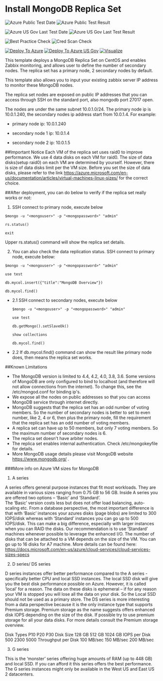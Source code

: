 # Install MongoDB Replica Set

![Azure Public Test Date](https://azurequickstartsservice.blob.core.windows.net/badges/mongodb-replica-set-centos/PublicLastTestDate.svg)
![Azure Public Test Result](https://azurequickstartsservice.blob.core.windows.net/badges/mongodb-replica-set-centos/PublicDeployment.svg)

![Azure US Gov Last Test Date](https://azurequickstartsservice.blob.core.windows.net/badges/mongodb-replica-set-centos/FairfaxLastTestDate.svg)
![Azure US Gov Last Test Result](https://azurequickstartsservice.blob.core.windows.net/badges/mongodb-replica-set-centos/FairfaxDeployment.svg)

![Best Practice Check](https://azurequickstartsservice.blob.core.windows.net/badges/mongodb-replica-set-centos/BestPracticeResult.svg)
![Cred Scan Check](https://azurequickstartsservice.blob.core.windows.net/badges/mongodb-replica-set-centos/CredScanResult.svg)

[![Deploy To Azure](https://raw.githubusercontent.com/bluedot/azure-quickstart-templates/master/1-CONTRIBUTION-GUIDE/images/deploytoazure.svg?sanitize=true)](https://portal.azure.com/#create/Microsoft.Template/uri/https%3A%2F%2Fraw.githubusercontent.com%2Fbluedot%2Fazure-quickstart-templates%2Fmaster%2Fmongodb-replica-set-centos%2Fazuredeploy.json)
[![Deploy To Azure US Gov](https://raw.githubusercontent.com/bluedot/azure-quickstart-templates/master/1-CONTRIBUTION-GUIDE/images/deploytoazuregov.svg?sanitize=true)](https://portal.azure.us/#create/Microsoft.Template/uri/https%3A%2F%2Fraw.githubusercontent.com%2Fbluedot%2Fazure-quickstart-templates%2Fmaster%2Fmongodb-replica-set-centos%2Fazuredeploy.json)
[![Visualize](https://raw.githubusercontent.com/bluedot/azure-quickstart-templates/master/1-CONTRIBUTION-GUIDE/images/visualizebutton.svg?sanitize=true)](http://armviz.io/#/?load=https%3A%2F%2Fraw.githubusercontent.com%2Fbluedot%2Fazure-quickstart-templates%2Fmaster%2Fmongodb-replica-set-centos%2Fazuredeploy.json)

This template deploys a MongoDB Replica Set on CentOS and enables Zabbix monitoring, and allows user to define the number of secondary nodes. The replica set has a primary node, 2 secondary nodes by default.

This template also allows you to input your existing zabbix server IP address to monitor these MongoDB nodes.

The replica set nodes are exposed on public IP addresses that you can access through SSH on the standard port, also mongodb port 27017 open.

The nodes are under the same subnet 10.0.1.0/24. The primary node ip is 10.0.1.240, the secondary nodes ip address start from 10.0.1.4. For example:

- primary node ip: 10.0.1.240

- secondary node 1 ip: 10.0.1.4

- secondary node 2 ip: 10.0.1.5

##Important Notice
Each VM of the replica set uses raid0 to improve performance. We use 4 data disks on each VM for raid0. The size of data disks(setup raid0) on each VM are determined by yourself. However, there is size of data disks limit per the VM size. Before you set the size of data disks, please refer to the link https://azure.microsoft.com/en-us/documentation/articles/virtual-machines-linux-sizes/ for the correct choice.

##After deployment, you can do below to verify if the replica set really works or not:

1. SSH connect to primary node, execute below
  ```
  $mongo -u "<mongouser>" -p "<mongopassword>" "admin"

  rs.status()

  exit
  ```

  Upper rs.status() command will show the replica set details. 

2. You can also check the data replication status. SSH connect to primary node, execute below:
  ```
  $mongo -u "<mongouser>" -p "<mongopassword>" "admin"

  use test

  db.mycol.insert({"title":"MongoDB Overview"})

  db.mycol.find()
  ```

- 2.1 SSH connect to secondary nodes, execute below
  ```
  $mongo -u "<mongouser>" -p "<mongopassword>" "admin"

  use test

  db.getMongo().setSlaveOk()

  show collections

  db.mycol.find()
  ```

- 2.2 If db.mycol.find() command can show the result like primary node does, then means the replica set works.

##Known Limitations
- The MongoDB version is limited to 4.4, 4.2, 4.0, 3.8, 3.6. Some versions of MongoDB are only configured to bind to localhost (and therefore will not allow connections from the internet). To change this, see the /etc/mongod.conf for binding ip's.
- We expose all the nodes on public addresses so that you can access MongoDB service through internet directly.
- MongoDB suggests that the replica set has an odd number of voting members. So the number of secondary nodes is better to set to even number, like 2, 4 or 6, then plus the primary node, fill the requirement that the replica set has an odd number of voting members.
- A replica set can have up to 50 members, but only 7 voting members. So the maximum number of secondary nodes is 6.
- The replica set doesn't have arbiter nodes.
- The replica set enables internal authentication. Check /etc/mongokeyfile for details.
- More MongoDB usage details please visit MongoDB website https://www.mongodb.org/ .

###More info on Azure VM sizes for MongoDB
1.  A  series

A series offers general purpose instances that fit most workloads. They are available in various sizes ranging from 0.75 GB to 56 GB. 
Inside A series you are offered two options – ‘Basic’ and ‘Standard’.  
The ‘Basic’ version costs less but does not offer load balancing, auto-scaling etc. 
From a database perspective, the most important difference is that with ‘Basic’ instances your azures disks (page blobs) are limited to 300 IOPS/disk whereas with ‘Standard’ instances you can go up to 500 IOPS/disk. 
This can make a big difference, especially with larger instances when you can RAID the disks. 
Our recommendation is to use ‘Standard’ machines whenever possible to leverage the enhanced I/O. 
The number of disks that can be attached to a VM depends on the size of the VM. 
You can go up to 16 disks for  A7 machine. More details can be found here: https://docs.microsoft.com/en-us/azure/cloud-services/cloud-services-sizes-specs

2.  D series/ DS series

D series instances offer better performance compared to the A series  - specifically better CPU and local SSD instances. 
The local SSD disk will give you the best disk performance possible on Azure. 
However, it is called ‘local’ for a reason. 
The data on these disks is ephemeral – if for any reason your VM is stopped you will lose all the data on your disk. 
So the Local SSD should not be used as a primary store. 
The DS series is more interesting from a data perspective because it is the only instance type that supports Premium storage. 
Premium storage as the name suggests offers enhanced disk IOPS depending on the size of the disk. 
If possible try to use premium storage for all your data disks. For more details consult the Premium storage overview.

Disk Types	P10	P20	P30
Disk Size	128 GB	512 GB	1024 GB
IOPS per Disk	500	2300	5000
Throughput per Disk	100 MB/sec	150 MB/sec	200 MB/sec

3.  G series

This is the ‘monster’ series offering huge amounts of RAM (up to 448 GB) and local SSD. 
If you can afford it this series offers the best performance.  
The G series instances might only be available in the West US and East US 2 datacenters.
